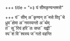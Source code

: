 +++
title = "०३ यं सीमकृण्वन्तमसे"

+++
यं᳓ सीम् अ᳓कृण्वन् त᳓मसे विपृ᳓चे  
ध्रुव᳓क्षेमा अ᳓नवस्यन्तो अ᳓र्थम्  
तं᳓ सू᳓रियं हरि᳓तः सप्त᳓ यह्वी᳓  
स्प᳓शं वि᳓श्वस्य ज᳓गतो वहन्ति